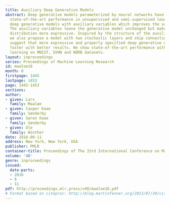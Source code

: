 ```yaml
---
title: Auxiliary Deep Generative Models
abstract: Deep generative models parameterized by neural networks have recently achieved
  state-of-the-art performance in unsupervised and semi-supervised learning. We extend
  deep generative models with auxiliary variables which improves the variational approximation.
  The auxiliary variables leave the generative model unchanged but make the variational
  distribution more expressive. Inspired by the structure of the auxiliary variable
  we also propose a model with two stochastic layers and skip connections. Our findings
  suggest that more expressive and properly specified deep generative models converge
  faster with better results. We show state-of-the-art performance within semi-supervised
  learning on MNIST, SVHN and NORB datasets.
layout: inproceedings
series: Proceedings of Machine Learning Research
id: maaloe16
month: 0
firstpage: 1445
lastpage: 1453
page: 1445-1453
sections: 
author:
- given: Lars
  family: Maaløe
- given: Casper Kaae
  family: Sønderby
- given: Søren Kaae
  family: Sønderby
- given: Ole
  family: Winther
date: 2016-06-11
address: New York, New York, USA
publisher: PMLR
container-title: Proceedings of The 33rd International Conference on Machine Learning
volume: '48'
genre: inproceedings
issued:
  date-parts:
  - 2016
  - 6
  - 11
pdf: http://proceedings.mlr.press/v48/maaloe16.pdf
# Format based on citeproc: http://blog.martinfenner.org/2013/07/30/citeproc-yaml-for-bibliographies/
---
```

